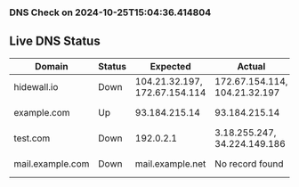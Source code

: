 
### DNS Check on 2024-10-25T15:04:36.414804

## Live DNS Status

| Domain           | Status     | Expected         | Actual           | Timestamp              |
|------------------|------------|------------------|------------------|------------------------|
| hidewall.io | Down | 104.21.32.197, 172.67.154.114 | 172.67.154.114, 104.21.32.197 | 2024-10-25T15:04:36.244100 |
| example.com | Up | 93.184.215.14 | 93.184.215.14 | 2024-10-25T15:04:36.266950 |
| test.com | Down | 192.0.2.1 | 3.18.255.247, 34.224.149.186 | 2024-10-25T15:04:36.366737 |
| mail.example.com | Down | mail.example.net | No record found | 2024-10-25T15:04:36.412169 |

